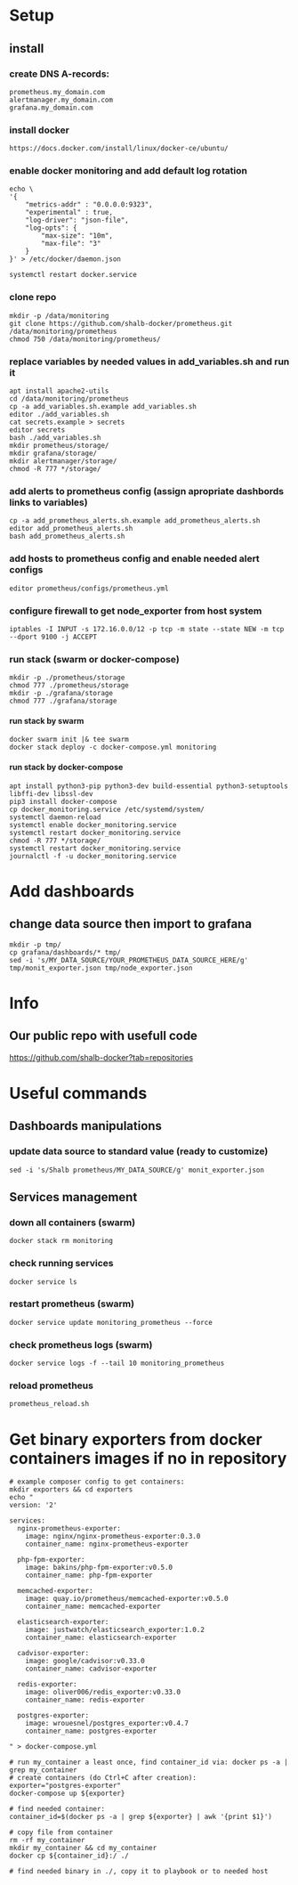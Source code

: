 # Setup

## install

### create DNS A-records:

~~~
prometheus.my_domain.com
alertmanager.my_domain.com
grafana.my_domain.com
~~~

### install docker

~~~~
https://docs.docker.com/install/linux/docker-ce/ubuntu/
~~~~

### enable docker monitoring and add default log rotation

~~~~
echo \
'{
    "metrics-addr" : "0.0.0.0:9323",
    "experimental" : true,
    "log-driver": "json-file",
    "log-opts": {
        "max-size": "10m",
        "max-file": "3"
    }
}' > /etc/docker/daemon.json

systemctl restart docker.service
~~~~

### clone repo

~~~~
mkdir -p /data/monitoring
git clone https://github.com/shalb-docker/prometheus.git /data/monitoring/prometheus
chmod 750 /data/monitoring/prometheus/
~~~~

### replace variables by needed values in add_variables.sh and run it

~~~~
apt install apache2-utils
cd /data/monitoring/prometheus
cp -a add_variables.sh.example add_variables.sh
editor ./add_variables.sh
cat secrets.example > secrets
editor secrets
bash ./add_variables.sh
mkdir prometheus/storage/
mkdir grafana/storage/
mkdir alertmanager/storage/
chmod -R 777 */storage/
~~~~

### add alerts to prometheus config (assign apropriate dashbords links to variables)

~~~~
cp -a add_prometheus_alerts.sh.example add_prometheus_alerts.sh
editor add_prometheus_alerts.sh
bash add_prometheus_alerts.sh
~~~~

### add hosts to prometheus config and enable needed alert configs

~~~~
editor prometheus/configs/prometheus.yml
~~~~

### configure firewall to get node_exporter from host system

~~~~
iptables -I INPUT -s 172.16.0.0/12 -p tcp -m state --state NEW -m tcp --dport 9100 -j ACCEPT
~~~~

### run stack (swarm or docker-compose)

~~~~
mkdir -p ./prometheus/storage
chmod 777 ./prometheus/storage
mkdir -p ./grafana/storage
chmod 777 ./grafana/storage
~~~~

#### run stack by swarm

~~~~
docker swarm init |& tee swarm
docker stack deploy -c docker-compose.yml monitoring
~~~~

#### run stack by docker-compose

~~~~
apt install python3-pip python3-dev build-essential python3-setuptools libffi-dev libssl-dev
pip3 install docker-compose
cp docker_monitoring.service /etc/systemd/system/
systemctl daemon-reload
systemctl enable docker_monitoring.service
systemctl restart docker_monitoring.service
chmod -R 777 */storage/
systemctl restart docker_monitoring.service
journalctl -f -u docker_monitoring.service
~~~~

# Add dashboards

## change data source then import to grafana

~~~~
mkdir -p tmp/
cp grafana/dashboards/* tmp/
sed -i 's/MY_DATA_SOURCE/YOUR_PROMETHEUS_DATA_SOURCE_HERE/g' tmp/monit_exporter.json tmp/node_exporter.json
~~~~

# Info

## Our public repo with usefull code

https://github.com/shalb-docker?tab=repositories

# Useful commands

## Dashboards manipulations

### update data source to standard value (ready to customize)

~~~~
sed -i 's/Shalb prometheus/MY_DATA_SOURCE/g' monit_exporter.json
~~~~

## Services management

### down all containers (swarm)

~~~~
docker stack rm monitoring
~~~~

### check running services

~~~~
docker service ls
~~~~

### restart prometheus (swarm)

~~~~
docker service update monitoring_prometheus --force
~~~~

### check prometheus logs (swarm)

~~~~
docker service logs -f --tail 10 monitoring_prometheus
~~~~

### reload prometheus

~~~~
prometheus_reload.sh
~~~~

# Get binary exporters from docker containers images if no in repository

~~~~
# example composer config to get containers:
mkdir exporters && cd exporters
echo "
version: '2'

services:
  nginx-prometheus-exporter:
    image: nginx/nginx-prometheus-exporter:0.3.0
    container_name: nginx-prometheus-exporter

  php-fpm-exporter:
    image: bakins/php-fpm-exporter:v0.5.0
    container_name: php-fpm-exporter

  memcached-exporter:
    image: quay.io/prometheus/memcached-exporter:v0.5.0
    container_name: memcached-exporter

  elasticsearch-exporter:
    image: justwatch/elasticsearch_exporter:1.0.2
    container_name: elasticsearch-exporter

  cadvisor-exporter:
    image: google/cadvisor:v0.33.0
    container_name: cadvisor-exporter

  redis-exporter:
    image: oliver006/redis_exporter:v0.33.0
    container_name: redis-exporter

  postgres-exporter:
    image: wrouesnel/postgres_exporter:v0.4.7
    container_name: postgres-exporter

" > docker-compose.yml

# run my_container a least once, find container_id via: docker ps -a | grep my_container
# create containers (do Ctrl+C after creation):
exporter="postgres-exporter"
docker-compose up ${exporter}

# find needed container:
container_id=$(docker ps -a | grep ${exporter} | awk '{print $1}')

# copy file from container
rm -rf my_container
mkdir my_container && cd my_container
docker cp ${container_id}:/ ./

# find needed binary in ./, copy it to playbook or to needed host
~~~~



